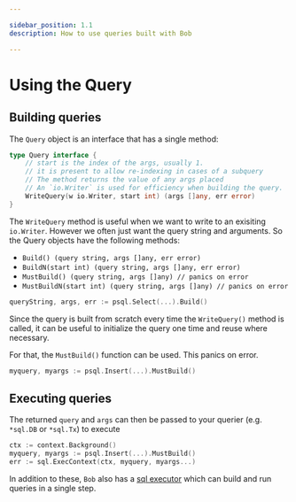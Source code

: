 ```yaml
---

sidebar_position: 1.1
description: How to use queries built with Bob

---
```


# Using the Query

## Building queries

The `Query` object is an interface that has a single method:

```go
type Query interface {
	// start is the index of the args, usually 1.
	// it is present to allow re-indexing in cases of a subquery
	// The method returns the value of any args placed
	// An `io.Writer` is used for efficiency when building the query.
	WriteQuery(w io.Writer, start int) (args []any, err error)
}
```

The `WriteQuery` method is useful when we want to write to an exisiting `io.Writer`. However we often just want the query string and arguments. So the Query objects have the following methods:

* `Build() (query string, args []any, err error)`
* `BuildN(start int) (query string, args []any, err error)`
* `MustBuild() (query string, args []any) // panics on error`
* `MustBuildN(start int) (query string, args []any) // panics on error`

```go
queryString, args, err := psql.Select(...).Build()
```

Since the query is built from scratch every time the `WriteQuery()` method is called, it can be useful to initialize the query one time and reuse where necessary.

For that, the `MustBuild()` function can be used. This panics on error.

```go
myquery, myargs := psql.Insert(...).MustBuild()
```

## Executing queries

The returned `query` and `args` can then be passed to your querier (e.g. `*sql.DB` or `*sql.Tx`) to execute

```go
ctx := context.Background()
myquery, myargs := psql.Insert(...).MustBuild()
err := sql.ExecContext(ctx, myquery, myargs...)
```

In addition to these, `Bob` also has a [sql executor](../sql-executor) which can build and run queries in a single step.
